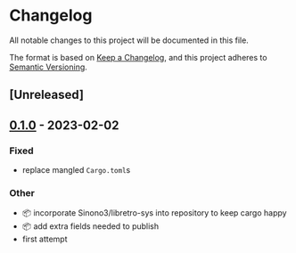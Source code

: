 # Changelog
All notable changes to this project will be documented in this file.

The format is based on [Keep a Changelog](https://keepachangelog.com/en/1.0.0/),
and this project adheres to [Semantic Versioning](https://semver.org/spec/v2.0.0.html).

## [Unreleased]

## [0.1.0](https://github.com/paperclip-universe/apollo/releases/tag/apollo-hyper-libretro-bindings-v0.1.0) - 2023-02-02

### Fixed
- replace mangled `Cargo.toml`s

### Other
- :package: incorporate Sinono3/libretro-sys into repository to keep cargo happy
- :package: add extra fields needed to publish
- first attempt
